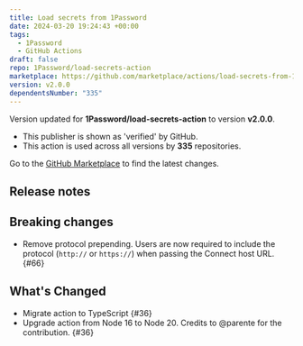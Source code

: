 ```yaml
---
title: Load secrets from 1Password
date: 2024-03-20 19:24:43 +00:00
tags:
  - 1Password
  - GitHub Actions
draft: false
repo: 1Password/load-secrets-action
marketplace: https://github.com/marketplace/actions/load-secrets-from-1password
version: v2.0.0
dependentsNumber: "335"
---
```



Version updated for **1Password/load-secrets-action** to version **v2.0.0**.
- This publisher is shown as 'verified' by GitHub.
- This action is used across all versions by **335** repositories.

Go to the [GitHub Marketplace](https://github.com/marketplace/actions/load-secrets-from-1password) to find the latest changes.

## Release notes

## Breaking changes
- Remove protocol prepending. Users are now required to include the protocol (`http://` or `https://`) when passing the Connect host URL. {#66}

## What's Changed
* Migrate action to TypeScript {#36}
* Upgrade action from Node 16 to Node 20. Credits to @parente for the contribution. {#36}

